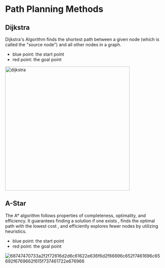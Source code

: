 

# Path Planning Methods

## Dijkstra
Dijkstra's Algorithm finds the shortest path between a given node (which is called the "source node") and all other nodes in a graph. 
* blue point: the start point
* red point: the goal point
<img src="https://ram-lab.com/file/tailei/gif/dijkstra.gif" alt="dijkstra" width="400"/>

## A-Star
The A* algorithm follows properties of completeness, optimality, and efficiency. It guarantees finding a solution if one exists , finds the optimal path with the lowest cost , and efficiently explores fewer nodes by utilizing heuristics.
* blue point: the start point
* red point: the goal point
  
![68747470733a2f2f72616d2d6c61622e636f6d2f66696c652f7461696c65692f6769662f615f737461722e676966](https://github.com/Sparsh101AI/Robotics-Algorithms/assets/48163939/2e61180b-ecf3-4124-bd55-be4f2970e59e)


